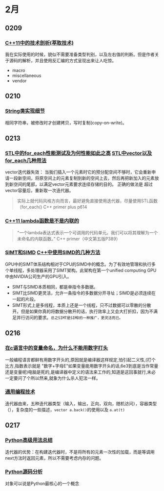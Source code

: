 # 2月

## 0209

### [C++11中的技术剖析(萃取技术)](https://www.cnblogs.com/mod109/p/9236401.html)

我在实际使用的时候，貌似不需要准备类型判别，以及左右值的判断。但是作者关于源码的解析，并且使用反汇编的方式呈现出来让人吃惊。

+ macro
+ miscellaneous
+ vendor

## 0210

### [String类实现细节](C++编程思想_第二卷_C3.1_P59)

相同字符串，被修改时才创建拷贝，写时复制(copy-on-write)。

## 0213

### [STL中的for_each性能测试及为何性能如此之高](https://bbs.csdn.net/topics/380148763)   [STL中vector以及 for_each几种用法](https://blog.csdn.net/u011641885/article/details/44539955)

vector迭代器失效：  当我们插入一个元素时它的预分配空间不够时，它会重新申请一段新空间，将原空间上的元素复制到新的空间上去，然后再把新加入的元素放到新空间的尾部，以满足vector元素要求连续存储的目的。  正确的做法是  超过vector容量后，重新取一次迭代器。
>实际上就代码风格方向而言，最好避免直接使用迭代器，尽量使用STL函数（for_each()
>                                                                                                         C++ primer plus p614

### [C++11 lambda函数是不是内联的](https://zhidao.baidu.com/question/1370704972325632139.html)

>“一个lambda表达式表示一个可调用的代码单元。我们可以将其理解为一个未命名的内联函数。” 
>                                                                                                          C++ primer（中文第五版P389）

### [SIMT和SIMD](https://blog.csdn.net/kebu12345678/article/details/79069188)  [C++中使用SIMD的几种方法](https://blog.csdn.net/a812073479/article/details/80549436)

GPU中的SIMT体系结构相对于CPU的SIMD中的概念。为了有效地管理和执行多个单线程，多处理器采用了SIMT架构。此架构在第一个unified computing GPU中由NVIDIA公司生产的GPU引入。

+ SIMT与SIMD本质相同，都是单指令多数据。
+ SIMT比SIMD更灵活，允许一条指令的多数据分开寻址；SIMD是必须连续在一起的片段。
+ SIMT形式上是多线程，本质上还是一个线程，只不过数据可以零散的分散开。但是如果你真的将数据分散开的话，执行效率上又会大打折扣，因为不满足并行访问的要求。`总之SIMT是SIMD的一种推广，更灵活而已。`

## 0216

### [在c语言中的变量命名，为什么不能用数字打头](https://zhidao.baidu.com/question/262495086.html)

一般编程语言都鲜有用数字开头的,原因就是编译器这样规定,怕引起二义性,(打个比方,指数表示就是 "数字+字母E"如果变量能用数字开头的话,6e3到底是当作常量还是变量呢)电脑是死的,是编译器中定义的语法来工作的,知道是这回事就行,未必一定要问了个所以然来,就象为什么杀人犯法一样。

### [通用编程技术](C++PrimerPlus_C16.4_p611-p631)

迭代器由来，五种迭代器类型（输入，输出，正向，双向，随机访问），容器类型（），复杂度的一些描述，`vector a.back()`的使用以及 `a.at(t)`

## 0217

### [Python高级用法总结](https://www.cnblogs.com/ybjourney/p/8463058.html)

迭代器的优势：在构建迭代器时，不是将所有的元素一次性的加载，而是等调用next方法时返回元素，所以不需要考虑内存的问题。

### [Python源码分析](https://www.cnblogs.com/ybjourney/p/6139461.html)

对象可以说是Python最核心的一个概念
